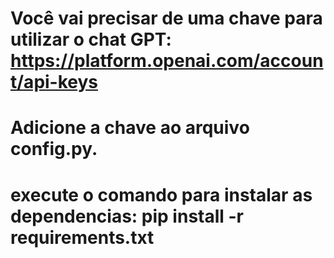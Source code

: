 # Você vai precisar de uma chave para utilizar o chat GPT: https://platform.openai.com/account/api-keys
# Adicione a chave ao arquivo config.py.
# execute o comando para instalar as dependencias: pip install -r requirements.txt
